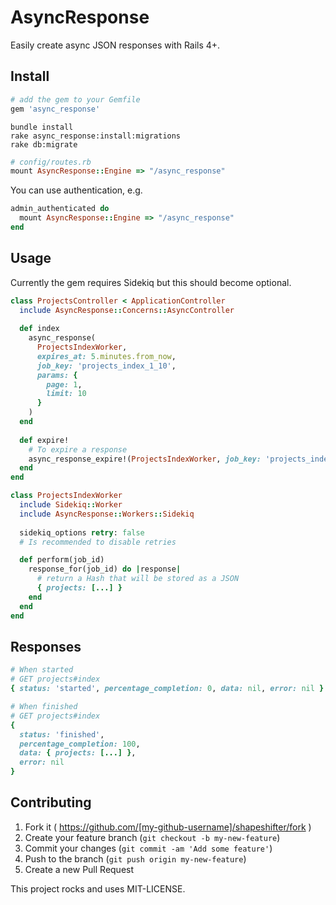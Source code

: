 # AsyncResponse

Easily create async JSON responses with Rails 4+.

## Install
```ruby
# add the gem to your Gemfile
gem 'async_response'
```

```shell
bundle install
rake async_response:install:migrations
rake db:migrate
```

```ruby
# config/routes.rb
mount AsyncResponse::Engine => "/async_response"
```

You can use authentication, e.g.
```ruby
admin_authenticated do
  mount AsyncResponse::Engine => "/async_response"
end
```

## Usage
Currently the gem requires Sidekiq but this should become optional.

```ruby
class ProjectsController < ApplicationController
  include AsyncResponse::Concerns::AsyncController
  
  def index
    async_response(
      ProjectsIndexWorker,
      expires_at: 5.minutes.from_now,
      job_key: 'projects_index_1_10',
      params: {
        page: 1,
        limit: 10
      }
    )
  end
  
  def expire!
    # To expire a response
    async_response_expire!(ProjectsIndexWorker, job_key: 'projects_index_1_10')
  end
end

class ProjectsIndexWorker
  include Sidekiq::Worker
  include AsyncResponse::Workers::Sidekiq
  
  sidekiq_options retry: false
  # Is recommended to disable retries

  def perform(job_id)
    response_for(job_id) do |response|
      # return a Hash that will be stored as a JSON
      { projects: [...] }
    end
  end
end
```

## Responses

```ruby
# When started
# GET projects#index
{ status: 'started', percentage_completion: 0, data: nil, error: nil }

# When finished
# GET projects#index
{
  status: 'finished',
  percentage_completion: 100,
  data: { projects: [...] },
  error: nil
}
```

## Contributing

1. Fork it ( https://github.com/[my-github-username]/shapeshifter/fork )
2. Create your feature branch (`git checkout -b my-new-feature`)
3. Commit your changes (`git commit -am 'Add some feature'`)
4. Push to the branch (`git push origin my-new-feature`)
5. Create a new Pull Request

This project rocks and uses MIT-LICENSE.
